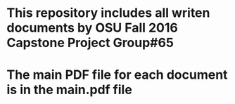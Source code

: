 <h1>This repository includes all writen documents by OSU Fall 2016 Capstone Project Group#65</h1>


<h1>The main PDF file for each document is in the main.pdf file</h1>
